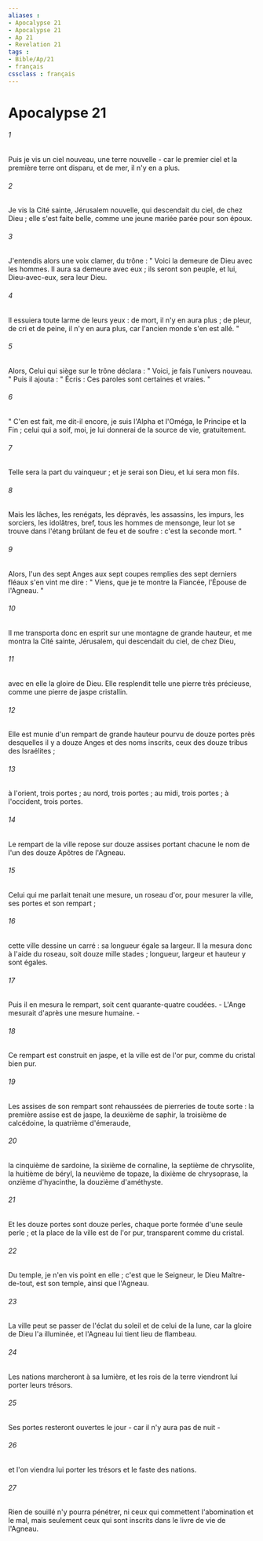 ```yaml
---
aliases : 
- Apocalypse 21
- Apocalypse 21
- Ap 21
- Revelation 21
tags : 
- Bible/Ap/21
- français
cssclass : français
---
```


# Apocalypse 21

###### 1
Puis je vis un ciel nouveau, une terre nouvelle - car le premier ciel et la première terre ont disparu, et de mer, il n'y en a plus. 
###### 2
Je vis la Cité sainte, Jérusalem nouvelle, qui descendait du ciel, de chez Dieu ; elle s'est faite belle, comme une jeune mariée parée pour son époux. 
###### 3
J'entendis alors une voix clamer, du trône : " Voici la demeure de Dieu avec les hommes. Il aura sa demeure avec eux ; ils seront son peuple, et lui, Dieu-avec-eux, sera leur Dieu. 
###### 4
Il essuiera toute larme de leurs yeux : de mort, il n'y en aura plus ; de pleur, de cri et de peine, il n'y en aura plus, car l'ancien monde s'en est allé. " 
###### 5
Alors, Celui qui siège sur le trône déclara : " Voici, je fais l'univers nouveau. " Puis il ajouta : " Écris : Ces paroles sont certaines et vraies. " 
###### 6
" C'en est fait, me dit-il encore, je suis l'Alpha et l'Oméga, le Principe et la Fin ; celui qui a soif, moi, je lui donnerai de la source de vie, gratuitement. 
###### 7
Telle sera la part du vainqueur ; et je serai son Dieu, et lui sera mon fils. 
###### 8
Mais les lâches, les renégats, les dépravés, les assassins, les impurs, les sorciers, les idolâtres, bref, tous les hommes de mensonge, leur lot se trouve dans l'étang brûlant de feu et de soufre : c'est la seconde mort. " 
###### 9
Alors, l'un des sept Anges aux sept coupes remplies des sept derniers fléaux s'en vint me dire : " Viens, que je te montre la Fiancée, l'Épouse de l'Agneau. " 
###### 10
Il me transporta donc en esprit sur une montagne de grande hauteur, et me montra la Cité sainte, Jérusalem, qui descendait du ciel, de chez Dieu, 
###### 11
avec en elle la gloire de Dieu. Elle resplendit telle une pierre très précieuse, comme une pierre de jaspe cristallin. 
###### 12
Elle est munie d'un rempart de grande hauteur pourvu de douze portes près desquelles il y a douze Anges et des noms inscrits, ceux des douze tribus des Israélites ; 
###### 13
à l'orient, trois portes ; au nord, trois portes ; au midi, trois portes ; à l'occident, trois portes. 
###### 14
Le rempart de la ville repose sur douze assises portant chacune le nom de l'un des douze Apôtres de l'Agneau. 
###### 15
Celui qui me parlait tenait une mesure, un roseau d'or, pour mesurer la ville, ses portes et son rempart ; 
###### 16
cette ville dessine un carré : sa longueur égale sa largeur. Il la mesura donc à l'aide du roseau, soit douze mille stades ; longueur, largeur et hauteur y sont égales. 
###### 17
Puis il en mesura le rempart, soit cent quarante-quatre coudées. - L'Ange mesurait d'après une mesure humaine. - 
###### 18
Ce rempart est construit en jaspe, et la ville est de l'or pur, comme du cristal bien pur. 
###### 19
Les assises de son rempart sont rehaussées de pierreries de toute sorte : la première assise est de jaspe, la deuxième de saphir, la troisième de calcédoine, la quatrième d'émeraude, 
###### 20
la cinquième de sardoine, la sixième de cornaline, la septième de chrysolite, la huitième de béryl, la neuvième de topaze, la dixième de chrysoprase, la onzième d'hyacinthe, la douzième d'améthyste. 
###### 21
Et les douze portes sont douze perles, chaque porte formée d'une seule perle ; et la place de la ville est de l'or pur, transparent comme du cristal. 
###### 22
Du temple, je n'en vis point en elle ; c'est que le Seigneur, le Dieu Maître-de-tout, est son temple, ainsi que l'Agneau. 
###### 23
La ville peut se passer de l'éclat du soleil et de celui de la lune, car la gloire de Dieu l'a illuminée, et l'Agneau lui tient lieu de flambeau. 
###### 24
Les nations marcheront à sa lumière, et les rois de la terre viendront lui porter leurs trésors. 
###### 25
Ses portes resteront ouvertes le jour - car il n'y aura pas de nuit - 
###### 26
et l'on viendra lui porter les trésors et le faste des nations. 
###### 27
Rien de souillé n'y pourra pénétrer, ni ceux qui commettent l'abomination et le mal, mais seulement ceux qui sont inscrits dans le livre de vie de l'Agneau. 
